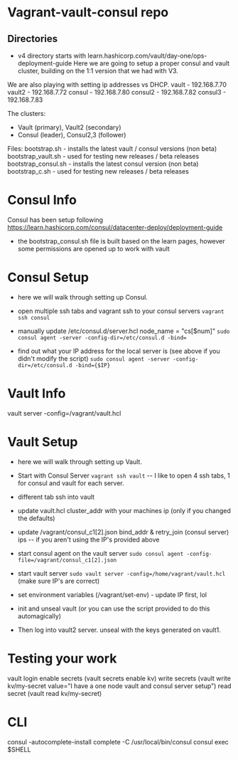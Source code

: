 # Vagrant-vault-consul repo
## Directories
- v4 directory starts with learn.hashicorp.com/vault/day-one/ops-deployment-guide
Here we are going to setup a proper consul and vault cluster, building on the 1:1 version that we had with V3.

We are also playing with setting ip addresses vs DHCP.
vault 	- 192.168.7.70
vault2 	- 192.168.7.72
consul 	- 192.168.7.80
consul2 - 192.168.7.82
consul3 - 192.168.7.83


The clusters:
- Vault (primary), Vault2 (secondary)
- Consul (leader), Consul2,3 (follower)

Files: 
bootstrap.sh 		- installs the latest vault / consul versions (non beta)
bootstrap_vault.sh 	- used for testing new releases / beta releases
bootstrap_consul.sh - installs the latest consul version (non beta)
bootstrap_c.sh 		- used for testing new releases / beta releases

# Consul Info
Consul has been setup following https://learn.hashicorp.com/consul/datacenter-deploy/deployment-guide
- the bootstrap_consul.sh file is built based on the learn pages, however some permissions are opened up to work with vault


# Consul Setup
- here we will walk through setting up Consul.
- open multiple ssh tabs and vagrant ssh to your consul servers `vagrant ssh consul`

- manually update /etc/consul.d/server.hcl node_name = "cs[$num]"
`sudo consul agent -server -config-dir=/etc/consul.d -bind=`

- find out what your IP address for the local server is (see above if you didn't modify the script)
`sudo consul agent -server -config-dir=/etc/consul.d -bind={$IP}`

# Vault Info
vault server -config=/vagrant/vault.hcl

# Vault Setup
- here we will walk through setting up Vault.
- Start with Consul Server `vagrant ssh vault`  -- I like to open 4 ssh tabs, 1 for consul and vault for each server.

- different tab ssh into vault
- update vault.hcl cluster_addr with your machines ip (only if you changed the defaults)

- update /vagrant/consul_c1[2].json bind_addr & retry_join (consul server) ips  -- if you aren't using the IP's provided above

- start consul agent on the vault server `sudo consul agent -config-file=/vagrant/consul_c1[2].json`

- start vault server `sudo vault server -config=/home/vagrant/vault.hcl` (make sure IP's are correct)

- set environment variables (/vagrant/set-env) - update IP first, lol

- init and unseal vault (or you can use the script provided to do this automagically)

- Then log into vault2 server.  unseal with the keys generated on vault1.



# Testing your work
vault login <root key>
enable secrets (vault secrets enable kv)
write secrets (vault write kv/my-secret value="I have a one node vault and consul server setup")
read secret (vault read kv/my-secret)


# CLI
consul -autocomplete-install
complete -C /usr/local/bin/consul consul 
exec $SHELL


